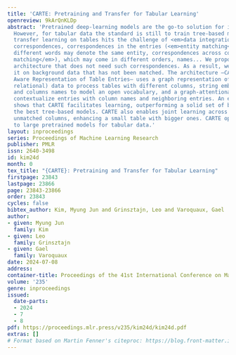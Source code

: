 ```yaml
---
title: 'CARTE: Pretraining and Transfer for Tabular Learning'
openreview: 9kArQnKLDp
abstract: 'Pretrained deep-learning models are the go-to solution for images or text.
  However, for tabular data the standard is still to train tree-based models. Indeed,
  transfer learning on tables hits the challenge of <em>data integration</em>: finding
  correspondences, correspondences in the entries (<em>entity matching</em>) where
  different words may denote the same entity, correspondences across columns (<em>schema
  matching</em>), which may come in different orders, names... We propose a neural
  architecture that does not need such correspondences. As a result, we can pretrain
  it on background data that has not been matched. The architecture –CARTE for Context
  Aware Representation of Table Entries– uses a graph representation of tabular (or
  relational) data to process tables with different columns, string embedding of entries
  and columns names to model an open vocabulary, and a graph-attentional network to
  contextualize entries with column names and neighboring entries. An extensive benchmark
  shows that CARTE facilitates learning, outperforming a solid set of baselines including
  the best tree-based models. CARTE also enables joint learning across tables with
  unmatched columns, enhancing a small table with bigger ones. CARTE opens the door
  to large pretrained models for tabular data.'
layout: inproceedings
series: Proceedings of Machine Learning Research
publisher: PMLR
issn: 2640-3498
id: kim24d
month: 0
tex_title: "{CARTE}: Pretraining and Transfer for Tabular Learning"
firstpage: 23843
lastpage: 23866
page: 23843-23866
order: 23843
cycles: false
bibtex_author: Kim, Myung Jun and Grinsztajn, Leo and Varoquaux, Gael
author:
- given: Myung Jun
  family: Kim
- given: Leo
  family: Grinsztajn
- given: Gael
  family: Varoquaux
date: 2024-07-08
address:
container-title: Proceedings of the 41st International Conference on Machine Learning
volume: '235'
genre: inproceedings
issued:
  date-parts:
  - 2024
  - 7
  - 8
pdf: https://proceedings.mlr.press/v235/kim24d/kim24d.pdf
extras: []
# Format based on Martin Fenner's citeproc: https://blog.front-matter.io/posts/citeproc-yaml-for-bibliographies/
---
```

